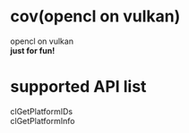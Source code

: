 # cov(opencl on vulkan)

opencl on vulkan<br>
**just for fun!**

# supported API list

clGetPlatformIDs<br>
clGetPlatformInfo<br>
